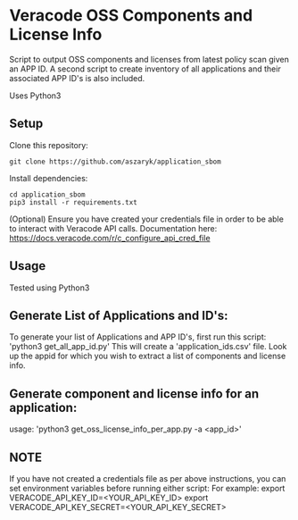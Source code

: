 # Veracode OSS Components and License Info

Script to output OSS components and licenses from latest policy scan given an APP ID.  A second script to create inventory of all applications and their associated APP ID's is also included.

Uses Python3

## Setup

Clone this repository:

    git clone https://github.com/aszaryk/application_sbom

Install dependencies:

    cd application_sbom
    pip3 install -r requirements.txt

(Optional) Ensure you have created your credentials file in order to be able to interact with Veracode API calls. Documentation here: https://docs.veracode.com/r/c_configure_api_cred_file


## Usage

Tested using Python3 

## Generate List of Applications and ID's:
To generate your list of Applications and APP ID's, first run this script: 'python3 get_all_app_id.py'
This will create a 'application_ids.csv' file. Look up the appid for which you wish to extract a list of components and license info.

## Generate component and license info for an application:


usage: 'python3 get_oss_license_info_per_app.py -a <app_id>'


## NOTE
    
If you have not created a credentials file as per above instructions, you can set environment variables before running either script:
For example:
    export VERACODE_API_KEY_ID=<YOUR_API_KEY_ID>
    export VERACODE_API_KEY_SECRET=<YOUR_API_KEY_SECRET>
    
    

